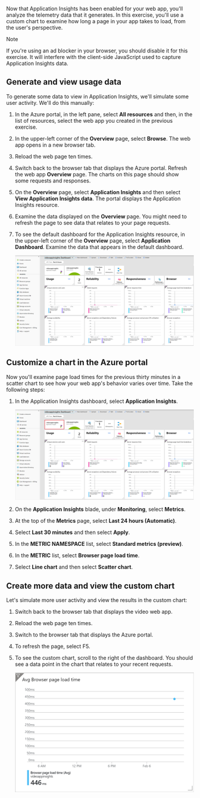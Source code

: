 Now that Application Insights has been enabled for your web app, you'll analyze the telemetry data that it generates. In this exercise, you'll use a custom chart to examine how long a page in your app takes to load, from the user's perspective.

> [!NOTE]
> If you're using an ad blocker in your browser, you should disable it for this exercise. It will interfere with the client-side JavaScript used to capture Application Insights data.

## Generate and view usage data

To generate some data to view in Application Insights, we'll simulate some user activity. We'll do this manually:

1. In the Azure portal, in the left pane, select **All resources** and then, in the list of resources, select the web app you created in the previous exercise.
1. In the upper-left corner of the **Overview** page, select **Browse**. The web app opens in a new browser tab.
1. Reload the web page ten times.
1. Switch back to the browser tab that displays the Azure portal. Refresh the web app **Overview** page. The charts on this page should show some requests and responses.
1. On the **Overview** page, select **Application Insights** and then select **View Application Insights data**. The portal displays the Application Insights resource.
1. Examine the data displayed on the **Overview** page. You might need to refresh the page to see data that relates to your page requests.
1. To see the default dashboard for the Application Insights resource, in the upper-left corner of the **Overview** page, select **Application Dashboard**. Examine the data that appears in the default dashboard.

    ![Default Application Insights dashboard](../media/5-default-app-insights-dashboard.png)

## Customize a chart in the Azure portal

Now you'll examine page load times for the previous thirty minutes in a scatter chart to see how your web app's behavior varies over time. Take the following steps:

1. In the Application Insights dashboard, select **Application Insights**.

    ![Application Insights resource link](../media/5-return-to-app-insights-resource.png)
1. On the **Application Insights** blade, under **Monitoring**, select **Metrics**.
1. At the top of the **Metrics** page, select **Last 24 hours (Automatic)**.
1. Select **Last 30 minutes** and then select **Apply**.
1. In the **METRIC NAMESPACE** list, select **Standard metrics (preview)**.
1. In the **METRIC** list, select **Browser page load time**.
1. Select **Line chart** and then select **Scatter chart**.

## Create more data and view the custom chart

Let's simulate more user activity and view the results in the custom chart:

1. Switch back to the browser tab that displays the video web app.
1. Reload the web page ten times.
1. Switch to the browser tab that displays the Azure portal.
1. To refresh the page, select F5.
1. To see the custom chart, scroll to the right of the dashboard. You should see a data point in the chart that relates to your recent requests.

    ![Custom page load time chart](../media/5-custom-page-load-chart.png)
